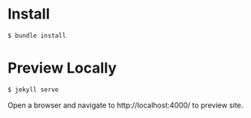 Install
=======

```bash
$ bundle install
```

Preview Locally
===============

```bash
$ jekyll serve
```

Open a browser and navigate to http://localhost:4000/ to preview site.